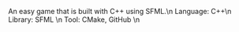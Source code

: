 An easy game that is built with C++ using SFML.\n
Language: C++\n
Library: SFML \n
Tool: CMake, GitHub \n
